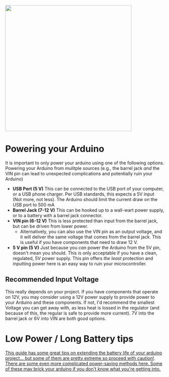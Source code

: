 
<img src="https://raw.githubusercontent.com/mrsoltys/GEEN1400/master/Power/Arduino Voltage Supply.png" width="400">

# Powering your Arduino

It is important to only power your arduino using one of the following options. Powering your Arduino from mulitple sources (e.g., the barrel jack _and_ the VIN pin can lead to unexpected complications and potentially ruin your Arduino)
  * **USB Port (5 V)** This can be connected to the USB port of your computer, or a USB phone charger. Per USB standards, this expects a 5V input (Not more, not less). The Arduino should limit the current draw on the USB port to 500 mA
  * **Barrel Jack (7-12 V)** This can be hooked up to a wall-wart power supply, or to a battery with a barrel jack connector. 
  * **VIN pin (6-12 V)** This is less protected than input from the barrel jack, but can be driven from lower power.  
    * Alternatively, you can also use the VIN pin as an output voltage, and it will deliver the same voltage that comes from the barrel jack. This is useful if you have components that need to draw 12 V.
  * **5 V pin (5 V)** Just because you _can_ power the Arduino from the 5V pin, doesn't mean you should. This is only acceptable if you have a clean, regulated, 5V power supply. This pin offers _the least_ protection and inputting power here is an easy way to ruin your microcontroller.

## Recommended Input Voltage

  This really depends on your project. If you have components that operate on 12V, you may consider using a 12V power supply to provide power to your Arduino and these components. If not, I'd recommend the smallest Voltage you can get away with, as less heat is lossed in the regulator (and because of this, the regular is safe to provide more current).  7V into the barrel jack or 6V into VIN are both good options.

  # Low Power / Long Battery tips

  [This guide has some great tips on extending the battery life of your arduino project... but some of them are pretty extreme so proceed with caution!](https://www.mysensors.org/build/battery). [There are some even more complicated power-saving methods here. Some of these may brick your arduino if you don't know what you're getting into.](http://www.gammon.com.au/forum/?id=11497)